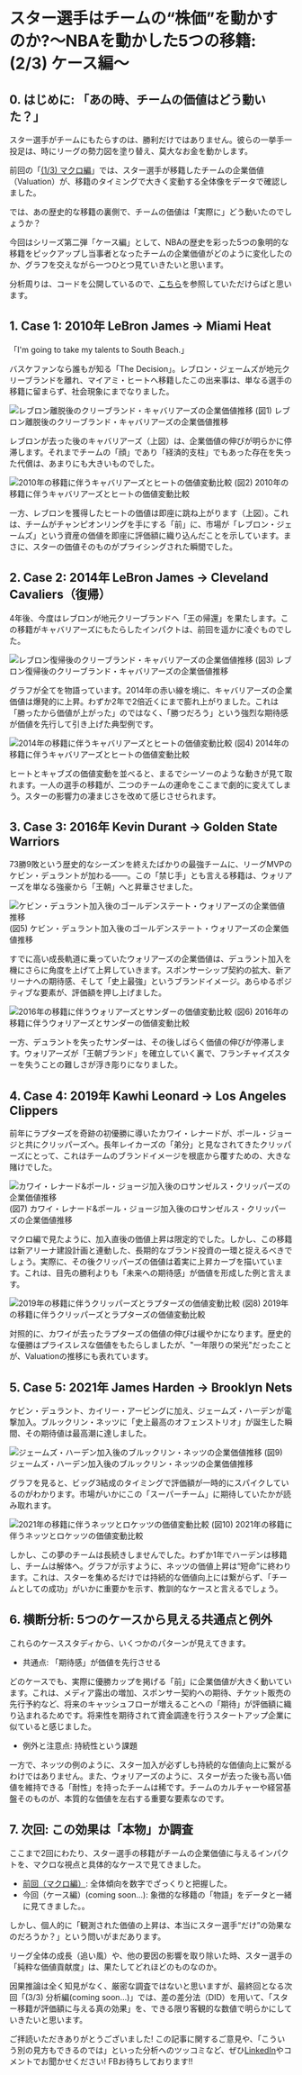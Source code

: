 # スター選手はチームの“株価”を動かすのか?～NBAを動かした5つの移籍: (2/3) ケース編～

## 0. はじめに: 「あの時、チームの価値はどう動いた？」

スター選手がチームにもたらすのは、勝利だけではありません。彼らの一挙手一投足は、時にリーグの勢力図を塗り替え、莫大なお金を動かします。

前回の「[(1/3) マクロ編](https://note.com/shokubohcm/n/n7bef1d17c2ca)」では、スター選手が移籍したチームの企業価値（Valuation）が、移籍のタイミングで大きく変動する全体像をデータで確認しました。

では、あの歴史的な移籍の裏側で、チームの価値は「実際に」どう動いたのでしょうか？

今回はシリーズ第二弾「ケース編」として、NBAの歴史を彩った5つの象明的な移籍をピックアップし当事者となったチームの企業価値がどのように変化したのか、グラフを交えながら一つひとつ見ていきたいと思います。

分析周りは、コードを公開しているので、[こちら](https://github.com/shokubohcm/personal_blog/tree/main/nba_teamValuation)を参照していただけらばと思います。

## 1. Case 1: 2010年 LeBron James → Miami Heat

「I'm going to take my talents to South Beach.」

バスケファンなら誰もが知る「The Decision」。レブロン・ジェームズが地元クリーブランドを離れ、マイアミ・ヒートへ移籍したこの出来事は、単なる選手の移籍に留まらず、社会現象にまでなりました。

![レブロン離脱後のクリーブランド・キャバリアーズの企業価値推移](../image/2_Case/case1_cavs_2010_lebron_departure_single.png)
(図1) レブロン離脱後のクリーブランド・キャバリアーズの企業価値推移

レブロンが去った後のキャバリアーズ（上図）は、企業価値の伸びが明らかに停滞します。それまでチームの「顔」であり「経済的支柱」でもあった存在を失った代償は、あまりにも大きいものでした。

![2010年の移籍に伴うキャバリアーズとヒートの価値変動比較](../image/2_Case/case1_cavs_vs_heat_2010_transfer_dual_2009included.png)
(図2) 2010年の移籍に伴うキャバリアーズとヒートの価値変動比較

一方、レブロンを獲得したヒートの価値は即座に跳ね上がります（上図）。これは、チームがチャンピオンリングを手にする「前」に、市場が「レブロン・ジェームズ」という資産の価値を即座に評価額に織り込んだことを示しています。まさに、スターの価値そのものがプライシングされた瞬間でした。

## 2. Case 2: 2014年 LeBron James → Cleveland Cavaliers（復帰）

4年後、今度はレブロンが地元クリーブランドへ「王の帰還」を果たします。この移籍がキャバリアーズにもたらしたインパクトは、前回を遥かに凌ぐものでした。

![レブロン復帰後のクリーブランド・キャバリアーズの企業価値推移](../image/2_Case/case2_cavs_2014_lebron_return_single.png)
(図3) レブロン復帰後のクリーブランド・キャバリアーズの企業価値推移

グラフが全てを物語っています。2014年の赤い線を境に、キャバリアーズの企業価値は爆発的に上昇。わずか2年で2倍近くにまで膨れ上がりました。これは「勝ったから価値が上がった」のではなく、「勝つだろう」という強烈な期待感が価値を先行して引き上げた典型例です。

![2014年の移籍に伴うキャバリアーズとヒートの価値変動比較](../image/2_Case/case2_cavs_vs_heat_2014_transfer_dual.png)
(図4) 2014年の移籍に伴うキャバリアーズとヒートの価値変動比較

ヒートとキャブズの価値変動を並べると、まるでシーソーのような動きが見て取れます。一人の選手の移籍が、二つのチームの運命をここまで劇的に変えてしまう。スターの影響力の凄まじさを改めて感じさせられます。

## 3. Case 3: 2016年 Kevin Durant → Golden State Warriors

73勝9敗という歴史的なシーズンを終えたばかりの最強チームに、リーグMVPのケビン・デュラントが加わる――。この「禁じ手」とも言える移籍は、ウォリアーズを単なる強豪から「王朝」へと昇華させました。

![ケビン・デュラント加入後のゴールデンステート・ウォリアーズの企業価値推移](../image/2_Case/case3_gsw_2016_durant_join_single.png)
(図5) ケビン・デュラント加入後のゴールデンステート・ウォリアーズの企業価値推移

すでに高い成長軌道に乗っていたウォリアーズの企業価値は、デュラント加入を機にさらに角度を上げて上昇していきます。スポンサーシップ契約の拡大、新アリーナへの期待感、そして「史上最強」というブランドイメージ。あらゆるポジティブな要素が、評価額を押し上げました。

![2016年の移籍に伴うウォリアーズとサンダーの価値変動比較](../image/2_Case/case3_gsw_vs_okc_2016_transfer_dual.png)
(図6) 2016年の移籍に伴うウォリアーズとサンダーの価値変動比較

一方、デュラントを失ったサンダーは、その後しばらく価値の伸びが停滞します。ウォリアーズが「王朝ブランド」を確立していく裏で、フランチャイズスターを失うことの難しさが浮き彫りになりました。

## 4. Case 4: 2019年 Kawhi Leonard → Los Angeles Clippers

前年にラプターズを奇跡の初優勝に導いたカワイ・レナードが、ポール・ジョージと共にクリッパーズへ。長年レイカーズの「弟分」と見なされてきたクリッパーズにとって、これはチームのブランドイメージを根底から覆すための、大きな賭けでした。

![カワイ・レナード&ポール・ジョージ加入後のロサンゼルス・クリッパーズの企業価値推移](../image/2_Case/case4_clippers_2019_kawhi_pg_single.png)
(図7) カワイ・レナード&ポール・ジョージ加入後のロサンゼルス・クリッパーズの企業価値推移

マクロ編で見たように、加入直後の価値上昇は限定的でした。しかし、この移籍は新アリーナ建設計画と連動した、長期的なブランド投資の一環と捉えるべきでしょう。実際に、その後クリッパーズの価値は着実に上昇カーブを描いています。これは、目先の勝利よりも「未来への期待感」が価値を形成した例と言えます。

![2019年の移籍に伴うクリッパーズとラプターズの価値変動比較](../image/2_Case/case4_clippers_vs_raptors_2019_transfer_dual.png)
(図8) 2019年の移籍に伴うクリッパーズとラプターズの価値変動比較

対照的に、カワイが去ったラプターズの価値の伸びは緩やかになります。歴史的な優勝はプライスレスな価値をもたらしましたが、"一年限りの栄光"だったことが、Valuationの推移にも表れています。

## 5. Case 5: 2021年 James Harden → Brooklyn Nets

ケビン・デュラント、カイリー・アービングに加え、ジェームズ・ハーデンが電撃加入。ブルックリン・ネッツに「史上最高のオフェンストリオ」が誕生した瞬間、その期待値は最高潮に達しました。

![ジェームズ・ハーデン加入後のブルックリン・ネッツの企業価値推移](../image/2_Case/case5_nets_2021_harden_join_single.png)
(図9) ジェームズ・ハーデン加入後のブルックリン・ネッツの企業価値推移

グラフを見ると、ビッグ3結成のタイミングで評価額が一時的にスパイクしているのがわかります。市場がいかにこの「スーパーチーム」に期待していたかが読み取れます。

![2021年の移籍に伴うネッツとロケッツの価値変動比較](../image/2_Case/case5_nets_vs_rockets_2021_transfer_dual.png)
(図10) 2021年の移籍に伴うネッツとロケッツの価値変動比較

しかし、この夢のチームは長続きしませんでした。わずか1年でハーデンは移籍し、チームは解体へ。グラフが示すように、ネッツの価値上昇は“短命”に終わります。これは、スターを集めるだけでは持続的な価値向上には繋がらず、「チームとしての成功」がいかに重要かを示す、教訓的なケースと言えるでしょう。

## 6. 横断分析: 5つのケースから見える共通点と例外

これらのケーススタディから、いくつかのパターンが見えてきます。

- 共通点: 「期待感」が価値を先行させる

どのケースでも、実際に優勝カップを掲げる「前」に企業価値が大きく動いています。これは、メディア露出の増加、スポンサー契約への期待、チケット販売の先行予約など、将来のキャッシュフローが増えることへの「期待」が評価額に織り込まれるためです。将来性を期待されて資金調達を行うスタートアップ企業に似ていると感じました。

- 例外と注意点: 持続性という課題

一方で、ネッツの例のように、スター加入が必ずしも持続的な価値向上に繋がるわけではありません。また、ウォリアーズのように、スターが去った後も高い価値を維持できる「耐性」を持ったチームは稀です。チームのカルチャーや経営基盤そのものが、本質的な価値を左右する重要な要素なのです。

## 7. 次回: この効果は「本物」か調査

ここまで2回にわたり、スター選手の移籍がチームの企業価値に与えるインパクトを、マクロな視点と具体的なケースで見てきました。

- [前回（マクロ編）](https://note.com/shokubohcm/n/n7bef1d17c2ca): 全体傾向を数字でざっくりと把握した。
- 今回（ケース編）(coming soon...): 象徴的な移籍の「物語」をデータと一緒に見てきました。。

しかし、個人的に「観測された価値の上昇は、本当にスター選手“だけ”の効果なのだろうか？」という問いがまだあります。

リーグ全体の成長（追い風）や、他の要因の影響を取り除いた時、スター選手の「純粋な価値貢献度」は、果たしてどれほどのものなのか。

因果推論は全く知見がなく、厳密な調査ではないと思いますが、最終回となる次回「(3/3) 分析編(coming soon...)」では、差の差分法（DID）を用いて、「スター移籍が評価額に与える真の効果」を、できる限り客観的な数値で明らかにしていきたいと思います。

ご拝読いただきありがとうございました!
この記事に関するご意見や、「こういう別の見方もできるのでは」といった分析へのツッコミなど、ぜひ[LinkedIn](https://www.linkedin.com/in/shokubohcm/)やコメントでお聞かせください! FBお待ちしております!!
